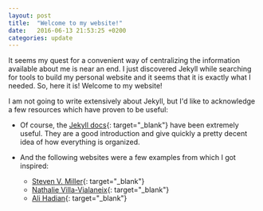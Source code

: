 ```yaml
---
layout: post
title:  "Welcome to my website!"
date:   2016-06-13 21:53:25 +0200
categories: update
---
```

It seems my quest for a convenient way of centralizing the information available
about me is near an end.
I just discovered Jekyll while searching for tools to build my personal website
and it seems that it is exactly what I needed.
So, here it is! Welcome to my website!

I am not going to write extensively about Jekyll, but I'd like to acknowledge a
few resources which have proven to be useful:

- Of course, the [Jekyll docs][jekyll-docs]{: target="_blank"} have been
  extremely useful. They are a good introduction and give quickly a pretty
  decent idea of how everything is organized.
- And the following websites were a few examples from which I got inspired:

  + [Steven V. Miller][svmiller]{: target="_blank"}
  + [Nathalie Villa-Vialaneix][nv2]{: target="_blank"}
  + [Ali Hadian][hadian]{: target="_blank"}

[jekyll-docs]: http://jekyllrb.com/docs/home
[hadian]: http://hadian.org
[svmiller]: http://svmiller.com
[nv2]: http://www.nathalievilla.org
